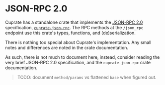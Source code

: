 # JSON-RPC 2.0
Cuprate has a standalone crate that implements the [JSON-RPC 2.0](https://www.jsonrpc.org/specification) specification,  [`cuprate-json-rpc`](https://doc.cuprate.org/cuprate_json_rpc). The RPC methods at the `/json_rpc` endpoint use this crate's types, functions, and (de)serialization.

There is nothing too special about Cuprate's implementation.
Any small notes and differences are noted in the crate documentation.

As such, there is not much to document here, instead, consider reading the very
brief JSON-RPC 2.0 specification, and the `cuprate-json-rpc` crate documentation.

> TODO: document `method/params` vs flattened `base` when figured out.
